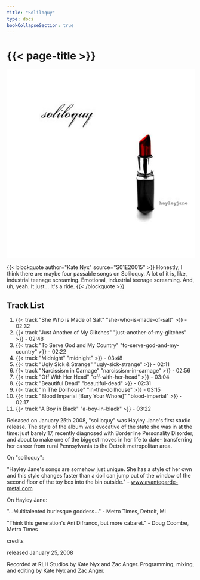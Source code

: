 ```yaml
---
title: "Soliloquy"
type: docs
bookCollapseSection: true
---
```

# {{< page-title >}}

![{{< page-title >}}](/soliloquy.jpg '{{< page-title >}}')

{{< blockquote author="Kate Nyx" source="S01E20015" >}}
Honestly, I think there are maybe four passable songs on Soliloquy.  A lot of it is, like, industrial teenage screaming.  Emotional, industrial teenage screaming.  And, uh, yeah.  It just...  It's a ride.
{{< /blockquote >}}


## Track List
1. {{< track "She Who is Made of Salt" "she-who-is-made-of-salt" >}} - 02:32
2. {{< track "Just Another of My Glitches" "just-another-of-my-glitches" >}} - 02:48
3. {{< track "To Serve God and My Country" "to-serve-god-and-my-country" >}} - 02:22
4. {{< track "Midnight" "midnight" >}} - 03:48
5. {{< track "Ugly Sick & Strange" "ugly-sick-strange" >}} - 02:11
6. {{< track "Narcissism in Carnage" "narcissism-in-carnage" >}} - 02:56
7. {{< track "Off With Her Head" "off-with-her-head" >}} - 03:04
8. {{< track "Beautiful Dead" "beautiful-dead" >}} - 02:31
9. {{< track "In The Dollhouse" "in-the-dollhouse" >}} - 03:15
10. {{< track "Blood Imperial [Bury Your Whore]" "blood-imperial" >}} - 02:17
11. {{< track "A Boy in Black" "a-boy-in-black" >}} - 03:22

Released on January 25th 2008, "soliloquy" was Hayley Jane's first studio release. The style of the album was evocative of the state she was in at the time: just barely 17, recently diagnosed with Borderline Personality Disorder, and about to make one of the biggest moves in her life to date- transferring her career from rural Pennsylvania to the Detroit metropolitan area.

On "soliloquy":

"Hayley Jane's songs are somehow just unique. She has a style of her own and this style changes faster than a doll can jump out of the window of the second floor of the toy box into the bin outside." - www.avantegarde-metal.com

On Hayley Jane:

"...Multitalented burlesque goddess..." - Metro Times, Detroit, MI

"Think this generation's Ani Difranco, but more cabaret." - Doug Coombe, Metro Times

credits

released January 25, 2008

Recorded at RLH Studios by Kate Nyx and Zac Anger. Programming, mixing, and editing by Kate Nyx and Zac Anger.
